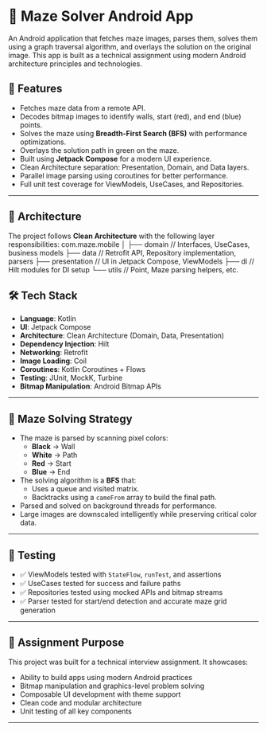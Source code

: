 # 🧩 Maze Solver Android App

An Android application that fetches maze images, parses them, solves them using a graph traversal algorithm,
and overlays the solution on the original image. This app is built as a technical assignment using modern Android architecture principles and technologies.

## 🚀 Features

- Fetches maze data from a remote API.
- Decodes bitmap images to identify walls, start (red), and end (blue) points.
- Solves the maze using **Breadth-First Search (BFS)** with performance optimizations.
- Overlays the solution path in green on the maze.
- Built using **Jetpack Compose** for a modern UI experience.
- Clean Architecture separation: Presentation, Domain, and Data layers.
- Parallel image parsing using coroutines for better performance.
- Full unit test coverage for ViewModels, UseCases, and Repositories.

---

## 🧱 Architecture

The project follows **Clean Architecture** with the following layer responsibilities:
com.maze.mobile
│
├── domain // Interfaces, UseCases, business models
├── data // Retrofit API, Repository implementation, parsers
├── presentation // UI in Jetpack Compose, ViewModels
├── di // Hilt modules for DI setup
└── utils // Point, Maze parsing helpers, etc.

## 🛠️ Tech Stack

- **Language**: Kotlin
- **UI**: Jetpack Compose
- **Architecture**: Clean Architecture (Domain, Data, Presentation)
- **Dependency Injection**: Hilt
- **Networking**: Retrofit
- **Image Loading**: Coil
- **Coroutines**: Kotlin Coroutines + Flows
- **Testing**: JUnit, MockK, Turbine
- **Bitmap Manipulation**: Android Bitmap APIs

---

## 🧠 Maze Solving Strategy

- The maze is parsed by scanning pixel colors:
    - **Black** → Wall
    - **White** → Path
    - **Red** → Start
    - **Blue** → End
- The solving algorithm is a **BFS** that:
    - Uses a queue and visited matrix.
    - Backtracks using a `cameFrom` array to build the final path.
- Parsed and solved on background threads for performance.
- Large images are downscaled intelligently while preserving critical color data.

---

## 🧪 Testing

- ✅ ViewModels tested with `StateFlow`, `runTest`, and assertions
- ✅ UseCases tested for success and failure paths
- ✅ Repositories tested using mocked APIs and bitmap streams
- ✅ Parser tested for start/end detection and accurate maze grid generation

---

## 📝 Assignment Purpose

This project was built for a technical interview assignment. It showcases:

- Ability to build apps using modern Android practices
- Bitmap manipulation and graphics-level problem solving
- Composable UI development with theme support
- Clean code and modular architecture
- Unit testing of all key components

---